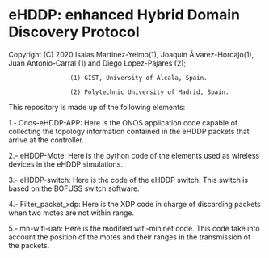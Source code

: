 # eHDDP: enhanced Hybrid Domain Discovery Protocol 

Copyright (C) 2020 Isaias Martinez-Yelmo(1), Joaquín Álvarez-Horcajo(1), Juan Antonio-Carral (1) and Diego Lopez-Pajares (2);


                     (1) GIST, University of Alcala, Spain.
                     
                     (2) Polytechnic University of Madrid, Spain.


This repository is made up of the following elements:

1.- Onos-eHDDP-APP: Here is the ONOS application code capable of collecting the topology information contained in the eHDDP packets that arrive at the controller.

2.- eHDDP-Mote: Here is the python code of the elements used as wireless devices in the eHDDP simulations.

3.- eHDDP-switch: Here is the code of the eHDDP switch. This switch is based on the BOFUSS switch software.

4.- Filter_packet_xdp: Here is the XDP code in charge of discarding packets when two motes are not within range.

5.- mn-wifi-uah: Here is the modified wifi-mininet code. This code take into account the position of the motes and their ranges in the transmission of the packets.
